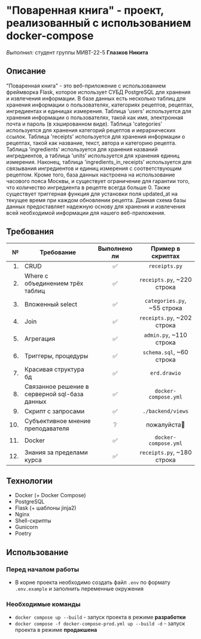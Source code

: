 # "Поваренная книга" - проект, реализованный с использованием docker-compose

_Выполнил:_
студент группы МИВТ-22-5 **Глазков Никита**

## Описание

"Поваренная книга" - это веб-приложение с использованием фреймворка Flask, которое использует СУБД PostgreSQL для хранения и извлечения информации. В базе данных есть несколько таблиц для хранения информации о пользователях, категориях рецептов, рецептах, ингредиентах и единицах измерения.
Таблица 'users' используется для хранения информации о пользователях, такой как имя, электронная почта и пароль (в хэшированном виде). Таблица 'categories' используется для хранения категорий рецептов и иерархических ссылок. Таблица 'receipts' используется для хранения информации о рецептах, такой как название, текст, автора и категорию рецепта. Таблица 'ingredients' используется для хранения названий ингредиентов, а таблица 'units' используется для хранения единиц измерения. Наконец, таблица 'ingredients_in_receipts' используется для связывания ингредиентов и единиц измерения с соответствующим рецептом.
Кроме того, база данных настроена на использование часового пояса Москвы, и существует ограничение для гарантии того, что количество ингредиента в рецепте всегда больше 0. Также существует триггерная функция для установки поля updated_at на текущее время при каждом обновлении рецепта. Данная схема базы данных предоставляет надежную основу для хранения и извлечения всей необходимой информации для нашего веб-приложения.

## Требования

|   № | Требование                                    | Выполнено ли |      Пример в скриптах      |
| --: | --------------------------------------------- | :----------: | :-------------------------: |
|  1. | CRUD                                          |      ✅      |        `receipts.py`        |
|  2. | Where с объединением трёх таблиц              |      ✅      | `receipts.py`, ~220 строка  |
|  3. | Вложенный select                              |      ✅      | `categories.py`, ~55 строка |
|  4. | Join                                          |      ✅      | `receipts.py`, ~202 строка  |
|  5. | Агрегация                                     |      ✅      |   `admin.py`, ~110 строка   |
|  6. | Триггеры, процедуры                           |      ✅      |  `schema.sql`, ~60 строка   |
|  7. | Красивая структура бд                         |      ✅      |        `erd.drawio`         |
|  8. | Связанное решение в серверной sql-база данных |      ✅      |    `docker-compose.yml`     |
|  9. | Скрипт с запросами                            |      ✅      |      `./backend/views`      |
| 10. | Субъективное мнение преподавателя             |      ❔      |        пожалуйста🥲         |
| 11. | Docker                                        |      ✅      |    `docker-compose.yml`     |
| 12. | Знания за пределами курса                     |      ✅      | `receipts.py`, ~180 строка  |

## Технологии

- Docker (+ Docker Compose)
- PostgreSQL
- Flask (+ шаблоны jinja2)
- Nginx
- Shell-скрипты
- Gunicorn
- Poetry

## Использование

### Перед началом работы

- В корне проекта необходимо создать файл `.env` по формату `.env.example` и заполнить переменные окружения

### Необходимые команды

- `docker compose up --build` - запуск проекта в режиме **разработки**
- `docker compose -f docker-compose-prod.yml up --build -d` - запуск проекта в режиме **продакшена**

